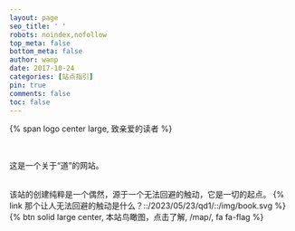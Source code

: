 ```yaml
---
layout: page
seo_title: ' '
robots: noindex,nofollow
top_meta: false
bottom_meta: false
author: wanp
date: 2017-10-24
categories: [站点指引]
pin: true
comments: false
toc: false
---
```


<p>
{% span logo center large, 致亲爱的读者 %}
</p>

<br>

这是一个关于“道”的网站。

<br>
该站的创建纯粹是一个偶然，源于一个无法回避的触动，它是一切的起点。
{% link 那个让人无法回避的触动是什么？::/2023/05/23/qd1/::/img/book.svg %}

<br>
{% btn solid large center, 本站鸟瞰图，点击了解, /map/, fa fa-flag %}
<br>

<!-- more -->
